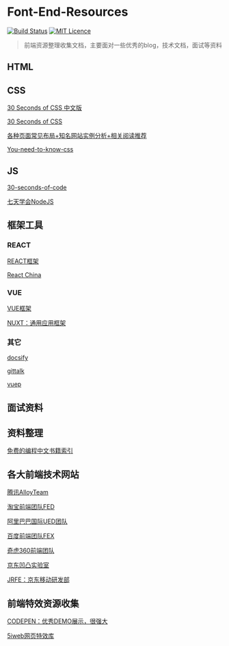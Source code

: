 # Font-End-Resources

[![Build Status](https://travis-ci.org/nieyafei/front-end-resources.svg?branch=master)](https://travis-ci.org/nieyafei/front-end-resources)
[![MIT Licence](https://badges.frapsoft.com/os/mit/mit.svg?v=103)](https://opensource.org/licenses/mit-license.php) 

> 前端资源整理收集文档，主要面对一些优秀的blog，技术文档，面试等资料

## HTML


## CSS

[30 Seconds of CSS 中文版](https://github.com/kujian/30-seconds-of-css)

[30 Seconds of CSS](https://github.com/Chalarangelo/30-seconds-of-code)

[各种页面常见布局+知名网站实例分析+相关阅读推荐](https://github.com/Sweet-KK/css-layout)

[You-need-to-know-css](https://l-hammer.github.io/You-need-to-know-css/#/)

## JS

[30-seconds-of-code](https://github.com/kujian/30-seconds-of-code)

[七天学会NodeJS](http://nqdeng.github.io/7-days-nodejs/)

## 框架工具

  ### REACT

  [REACT框架](https://reactjs.org/)

  [React China](http://react-china.org/)

  ### VUE

  [VUE框架](https://cn.vuejs.org/)

  [NUXT：通用应用框架](https://zh.nuxtjs.org/)

  ### 其它

  [docsify](https://docsify.js.org/#/zh-cn/quickstart)

  [gittalk](https://gitalk.github.io/)

  [vuep](https://cinwell.com/vuep/#/)

## 面试资料


## 资料整理

[免费的编程中文书籍索引](https://github.com/justjavac/free-programming-books-zh_CN)

## 各大前端技术网站

[腾讯AlloyTeam](http://www.alloyteam.com/)

[淘宝前端团队FED](http://taobaofed.org/)

[阿里巴巴国际UED团队](http://www.aliued.com/)

[百度前端团队FEX](http://fex.baidu.com/)

[奇虎360前端团队](https://75team.com/)

[京东凹凸实验室](https://aotu.io/)

[JRFE：京东移动研发部](https://fe.jr.jd.com/)

## 前端特效资源收集

[CODEPEN：优秀DEMO展示，很强大](https://codepen.io/)

[5iweb网页特效库](http://www.5iweb.com.cn/banner-slide-effects/)

